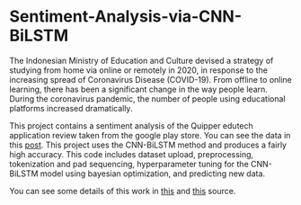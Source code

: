 # Sentiment-Analysis-via-CNN-BiLSTM
The Indonesian Ministry of Education and Culture devised a strategy of studying from home via online or remotely in 2020, in response to the increasing spread of Coronavirus Disease (COVID-19). From offline to online learning, there has been a significant change in the way people learn. During the coronavirus pandemic, the number of people using educational platforms increased dramatically.

This project contains a sentiment analysis of the Quipper edutech application review taken from the google play store. You can see the data in this [post](https://github.com/Syamsyuriani/Data-Scrapping). This project uses the CNN-BiLSTM method and produces a fairly high accuracy.
This code includes dataset upload, preprocessing, tokenization and pad sequencing, hyperparameter tuning for the CNN-BiLSTM model using bayesian optimization, and predicting new data.

You can see some details of this work in [this](https://github.com/Syamsyuriani/Sentiment-Analysis-via-CNN-BiLSTM/blob/main/Sentiment_Analysis_via_CNN_BiLSTM.ipynb) and [this](https://github.com/Syamsyuriani/Sentiment-Analysis-via-CNN-BiLSTM/blob/main/Sentiment%20Analysis%20on%20Startup%20Edutech.pdf) source.
